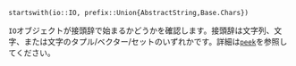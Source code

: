 ```
startswith(io::IO, prefix::Union{AbstractString,Base.Chars})
```

`IO`オブジェクトが接頭辞で始まるかどうかを確認します。接頭辞は文字列、文字、または文字のタプル/ベクター/セットのいずれかです。詳細は[`peek`](@ref)を参照してください。
